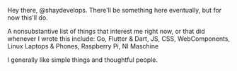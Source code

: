 Hey there, @shaydevelops. There'll be something here eventually, but for now this'll do.

A nonsubstantive list of things that interest me right now, or that did whenever I wrote this include: 
Go,
Flutter & Dart, 
JS, 
CSS, 
WebComponents, 
Linux Laptops & Phones, 
Raspberry Pi,
NI Maschine

I generally like simple things and thoughtful people.
